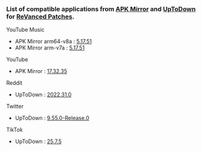 ### List of compatible applications from [APK Mirror](https://www.apkmirror.com) and [UpToDown](https://en.uptodown.com) for [ReVanced Patches](https://github.com/revanced/revanced-patches).

YouTube Music
- APK Mirror arm64-v8a : [5.17.51](https://www.apkmirror.com/apk/google-inc/youtube-music)
- APK Mirror arm-v7a : [5.17.51](https://www.apkmirror.com/apk/google-inc/youtube-music)

YouTube
- APK Mirror : [17.32.35](https://www.apkmirror.com/apk/google-inc/youtube)

Reddit
- UpToDown : [2022.31.0](https://reddit-official-app.en.uptodown.com)

Twitter
- UpToDown : [9.55.0-Release.0](https://twitter.en.uptodown.com)

TikTok
- UpToDown : [25.7.5](https://tiktok.en.uptodown.com)
